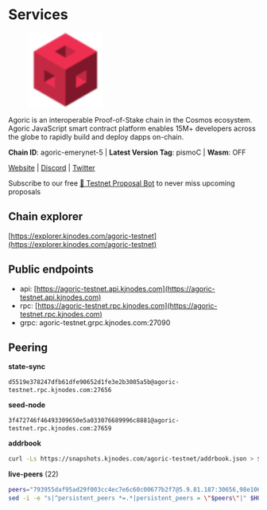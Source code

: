 # Services

<figure><img src="https://raw.githubusercontent.com/kj89/cosmos-images/main/logos/agoric.png" width="150" alt=""><figcaption></figcaption></figure>

Agoric is an interoperable Proof-of-Stake chain in the Cosmos ecosystem.  Agoric JavaScript smart contract platform enables 15M+ developers across the  globe to rapidly build and deploy dapps on-chain.

**Chain ID**: agoric-emerynet-5 | **Latest Version Tag**: pismoC | **Wasm**: OFF

[Website](https://agoric.com) | [Discord](https://discord.com/invite/qDW8DRes4s) | [Twitter](https://twitter.com/agoric)



Subscribe to our free [🤖 Testnet Proposal Bot](https://t.me/kjnodes_testnet_proposal_bot) to never miss upcoming proposals


## Chain explorer
[https://explorer.kjnodes.com/agoric-testnet](https://explorer.kjnodes.com/agoric-testnet)

## Public endpoints

* api: [https://agoric-testnet.api.kjnodes.com](https://agoric-testnet.api.kjnodes.com)
* rpc: [https://agoric-testnet.rpc.kjnodes.com](https://agoric-testnet.rpc.kjnodes.com)
* grpc: agoric-testnet.grpc.kjnodes.com:27090

## Peering

**state-sync**

```text
d5519e378247dfb61dfe90652d1fe3e2b3005a5b@agoric-testnet.rpc.kjnodes.com:27656
```

**seed-node**

```text
3f472746f46493309650e5a033076689996c8881@agoric-testnet.rpc.kjnodes.com:27659
```

**addrbook**
```bash
curl -Ls https://snapshots.kjnodes.com/agoric-testnet/addrbook.json > $HOME/.agoric/config/addrbook.json
```

**live-peers** (22)
```bash
peers="793955daf95ad29f003cc4ec7e6c60c00677b2f7@5.9.81.187:30656,98e1069b1cfc445e377eda6a0eadd94f7877065d@162.55.169.76:26656,6644a86094a0cb0152f83aed74357c439657770b@185.239.209.79:26656,32f7fbecd40b420d592ac460703c4ac647875566@65.109.23.238:26656,70ac007461e0d912aeba6eda56ac3fed7d3087f8@135.181.85.31:26656,4dee5e4456307469d037c35eb0157f1f252b3f99@135.181.35.255:26656,8dfb920cdc2eba42b688f44fdd26e12dabfbb6a9@95.217.130.111:27656,d5519e378247dfb61dfe90652d1fe3e2b3005a5b@65.109.68.190:27656,a73444541956b994f804f6fcf2a26d2c3c9865a3@34.67.210.29:26656,3f4e87ddb2e61fdd01398c071fa986259f096334@209.34.206.46:26656,c72d05f83b53dc7f6c55d7d3e67c304716d27d80@116.202.227.117:27656,a49d469686e32f6490b56a2a693e83c130f3ee2a@144.76.145.151:26656,a3a1e6c7a9ceec632c22769a9e369d05a796dc24@65.108.79.246:26709,7ea47a018710e43a9eafd4eebc8340d2f48eb3ba@94.130.132.227:2160,6f9e22eba0130f1a29c25e28beeae69b2621a403@35.226.248.0:26656,42084028a65c5d609793ffc618d1dcbf374fc301@65.109.28.219:14456,980583e1dfd16988b6fdb22dd733f3260c535e45@192.241.137.132:26656,3c2abc308efdc63be1801bbb1b40900ada13349b@34.30.233.82:26656,a875ef614b3902dd567be2076f18239681f24e35@82.100.58.112:26656,a21bd5ae7488c18d7e6387f20ae0484acb70be01@13.215.217.74:26656,7b1cafa0879374125c623d854bcc0cb9cd98729e@185.213.25.151:26656,d238a541e480e06269107449a70b1178ef49aba7@34.69.172.140:26656"
sed -i -e "s|^persistent_peers *=.*|persistent_peers = \"$peers\"|" $HOME/.agoric/config/config.toml
```

